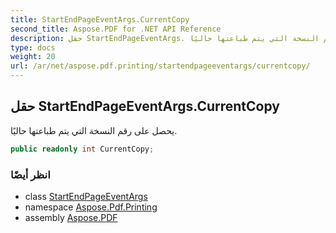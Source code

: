 ```yaml
---
title: StartEndPageEventArgs.CurrentCopy
second_title: Aspose.PDF for .NET API Reference
description: حقل StartEndPageEventArgs. يحصل على رقم النسخة التي يتم طباعتها حاليًا
type: docs
weight: 20
url: /ar/net/aspose.pdf.printing/startendpageeventargs/currentcopy/
---
```

## حقل StartEndPageEventArgs.CurrentCopy

يحصل على رقم النسخة التي يتم طباعتها حاليًا.

```csharp
public readonly int CurrentCopy;
```

### انظر أيضًا

* class [StartEndPageEventArgs](../)
* namespace [Aspose.Pdf.Printing](../../../aspose.pdf.printing/)
* assembly [Aspose.PDF](../../../)